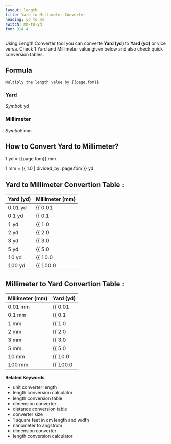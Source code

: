 ```yaml
---
layout: length
title: Yard to Millimeter Converter
heading: yd to mm
switch: mm-to-yd
fom: 914.4
---
```


Using Length Converter tool you can converte **Yard (yd)** to **Yard (yd)** or vice versa. Check 1 Yard and Millimeter value given below and also check quick conversion tables.

## Formula
`Multiply the length value by {{page.fom}}`

### Yard
*Symbol*: yd

### Millimeter
*Symbol*: mm

## How to Convert Yard to Millimeter?
1 yd = {{page.fom}} mm

1 mm = {{ 1.0 | divided_by: page.fom }} yd

## Yard to Millimeter Convertion Table :

| Yard (yd) | Millimeter (mm) |
| ---- | ---- |
| 0.01 yd | {{ 0.01 | times: page.fom | round: 12 }} mm |
| 0.1 yd | {{ 0.1 | times: page.fom | round: 12 }} mm |
| 1 yd | {{ 1.0 | times: page.fom | round: 12 }} mm |
| 2 yd | {{ 2.0 | times: page.fom | round: 12 }} mm |
| 3 yd | {{ 3.0 | times: page.fom | round: 12 }} mm |
| 5 yd | {{ 5.0 | times: page.fom | round: 12 }} mm |
| 10 yd | {{ 10.0 | times: page.fom | round: 12 }} mm |
| 100 yd | {{ 100.0 | times: page.fom | round: 12 }} mm |

## Millimeter to Yard Convertion Table :

| Millimeter (mm) | Yard (yd) |
| ---- | ---- |
| 0.01 mm | {{ 0.01 | divided_by: page.fom | round: 12 }} yd |
| 0.1 mm | {{ 0.1 | divided_by: page.fom | round: 12 }} yd |
| 1 mm | {{ 1.0 | divided_by: page.fom | round: 12 }} yd |
| 2 mm | {{ 2.0 | divided_by: page.fom | round: 12 }} yd |
| 3 mm | {{ 3.0 | divided_by: page.fom | round: 12 }} yd |
| 5 mm | {{ 5.0 | divided_by: page.fom | round: 12 }} yd |
| 10 mm | {{ 10.0 | divided_by: page.fom | round: 12 }} yd |
| 100 mm | {{ 100.0 | divided_by: page.fom | round: 12 }} yd |

<script>
selectInput[6].selected = true
selectOutput[2].selected = true
</script>

  **Related Keywords**

  <ul class='relatedKeyword'>
    <li>unit converter length</li>
    <li>length conversion calculator</li>
    <li>length conversion table</li>
    <li>dimension converter</li>
    <li>distance conversion table</li>
    <li>converter size</li>
    <li>1 square feet in cm length and width</li>
    <li>nanometer to angstrom</li>
    <li>dimension converter</li>
    <li>length conversion calculator</li>
  </ul>
  